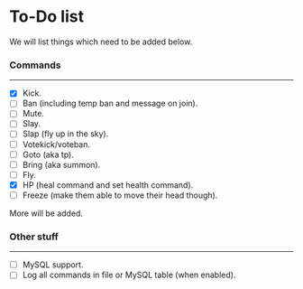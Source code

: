 To-Do list
====

We will list things which need to be added below.

### Commands
---

- [x] Kick.
- [ ] Ban (including temp ban and message on join).
- [ ] Mute.
- [ ] Slay.
- [ ] Slap (fly up in the sky).
- [ ] Votekick/voteban.
- [ ] Goto (aka tp).
- [ ] Bring (aka summon).
- [ ] Fly.
- [x] HP (heal command and set health command).
- [ ] Freeze (make them able to move their head though).

More will be added.

### Other stuff
---
- [ ] MySQL support.
- [ ] Log all commands in file or MySQL table (when enabled).